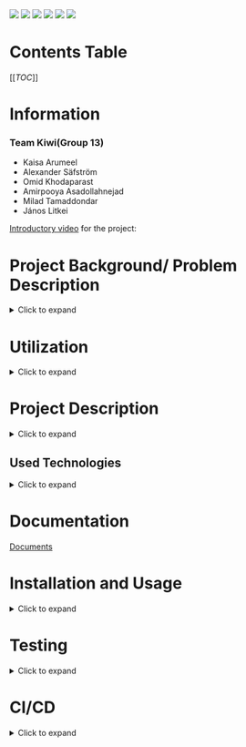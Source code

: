 <img src= "https://camo.githubusercontent.com/121f5000155889c0642b8a6b2a33a7f5fbe5c32d9133dac405ac269da15fcf94/68747470733a2f2f696d672e736869656c64732e696f2f62616467652f432532422532422d3030353939433f7374796c653d666f722d7468652d6261646765266c6f676f3d63253242253242266c6f676f436f6c6f723d7768697465">
<img src= "https://camo.githubusercontent.com/93c855ae825c1757f3426f05a05f4949d3b786c5b22d0edb53143a9e8f8499f6/68747470733a2f2f696d672e736869656c64732e696f2f62616467652f4a6176615363726970742d3332333333303f7374796c653d666f722d7468652d6261646765266c6f676f3d6a617661736372697074266c6f676f436f6c6f723d463744463145">
<img src= "https://camo.githubusercontent.com/9318a538d66a59bae54556fa490931939f442d6df8d48c4c819c360d709282d7/68747470733a2f2f696d672e736869656c64732e696f2f62616467652f41726475696e6f5f4944452d3030393739443f7374796c653d666f722d7468652d6261646765266c6f676f3d61726475696e6f266c6f676f436f6c6f723d7768697465">
<img src= "https://camo.githubusercontent.com/06c6858186510906c21d8c951168d55d976d7dfb9176ed6125c55b8a7de0baae/68747470733a2f2f696d672e736869656c64732e696f2f62616467652f4749542d4534344333303f7374796c653d666f722d7468652d6261646765266c6f676f3d676974266c6f676f436f6c6f723d7768697465">
<img src= "https://camo.githubusercontent.com/657329738460f56c758a29135bc198b08943183f5030a71776c2ea6050f5358e/68747470733a2f2f696d672e736869656c64732e696f2f62616467652f5376656c74652d3441344135353f7374796c653d666f722d7468652d6261646765266c6f676f3d7376656c7465266c6f676f436f6c6f723d464633453030">
<img src= "https://camo.githubusercontent.com/0fad77ddd85292b8800107c5a51df2f64ff5126a0fe6dfa1eb7d4977032918e2/68747470733a2f2f696d672e736869656c64732e696f2f62616467652f4e6f64652532306a732d3333393933333f7374796c653d666f722d7468652d6261646765266c6f676f3d6e6f6465646f746a73266c6f676f436f6c6f723d7768697465">


# Contents Table
[[_TOC_]]

# Information

### Team Kiwi(Group 13) 
- Kaisa Arumeel
- Alexander Säfström
- Omid Khodaparast
- Amirpooya Asadollahnejad
- Milad Tamaddondar
- János Litkei
 
[Introductory video](https://www.youtube.com/watch?v=9HAqAKBQyas) for the project:

# Project Background/ Problem Description
<details><summary>Click to expand</summary>

The need for efficient, cost-effective, and non-invasive monitoring solutions has become increasingly important in various industries. The monitoring system offers a reliable and accessible solution to security and environmental concerns. The system can be used in home security, industrial safety, parking assistance, environmental monitoring, retail analytics, and traffic management. The project builds on existing technologies and offers a customizable and expandable monitoring solution for different applications.

</details>

# Utilization
<details><summary>Click to expand</summary>

Despite the fact that the system is mainly designed for "Home Security", it has multiple other potential applications.
- Industrial safety: The system can detect objects in areas with heavy machinery and prevent accidents.
- Parking assistance: The system can detect the presence of vehicles and assist drivers in parking.
- Environmental monitoring: The system can detect changes in the environment and provide valuable insights.
- Retail analytics: The system can track the movement of customers and provide valuable data for businesses
- Traffic management: The system can detect and monitor traffic flow and help manage congestion.

</details>

# Project Description
<details><summary>Click to expand</summary>

This project aims to implement a monitoring system for a designated area or sector. The system employs two kinds of sensors: two ultrasonic sensors, a temperature sensor, and an actuator in the form of a servo motor, all of which are connected to a Wio Seeed Terminal, a microcontroller.

The core concept of the system involves mounting two ultrasonic sensors on top of a servo motor, which rotates the sensors to scan the designated area. These sensors transmit high-frequency sound waves and receive the corresponding echoes, thus detecting any objects that move within a specific radius of the sensors. The temperature sensor comes into play by measuring the temperature, which helps calculate the speed of sound in air. This information, in turn, assists in determining the amount of time in milliseconds to wait for the echo.

The servo motor is responsible for continuously monitoring its position in degrees, while the ultrasonic sensors passes the distance data it has recieved as a result of the ultrasoic wave transmission and reception to the microcontroller, the Wio Seeed Terminal, which then publishes this information over WiFi to the topic: KiWaveSonarData.

To provide a user-friendly interface, the front-end utilizes SvelteJS front-end framework and other JavaScript libraries to subscribe to the topic KiWaveSonarData. Upon receiving new information, the front-end parses and displays it in the form of a radar image that showcases the range and degree of any detected object relative to the sensors.

</details>

## Used Technologies
<details><summary>Click to expand</summary>

- C++
- JAVA SCRIPT
- FIGMA
- WIO SEEED TERMINAL 
- SERVO MOTOR
- ULTRASONIC SENSOR
- TEMPERATURE SENSOR

</details>

# Documentation 
[Documents](https://git.chalmers.se/courses/dit113/2023/group-13/kiwi/-/wikis/Home)

# Installation and Usage
<details><summary>Click to expand</summary>

## Introduction
<details><summary>Click to expand</summary>

This projetct builds a sonar using one Wio Seed Terminal (which is Arduino compatibale), two ultrasonic sensors, one temperature sensor, and one servo motor. These parts make up the hardware required to build the sonar. The hardware parts are controlled using a GUI made using SvelteJs frot-end framework. The project uses the MQTT protocol (which belongs to the Publish-Subscribe Architecture style ) to connect the GUI to the Wio Seeed Terminal.

</details>

## Working with Wio Terminal and the sensors
<details><summary>Click to expand</summary>

The Wio Seeed Terminal is an Arduino Compatibale microcontroller. This means that its manipulation is done using C++ programming language. To easily upload code on the Wio Seeed Terminal, you can use the [Arduino IDE](https://www.arduino.cc/en/software). There are libraries implemented for different sensors and also for the MQTT protocol in the SonarController directory:

    - `KiwiServo` library contains methods that are used to rotate the servo motor.
    - `KiwiTemp` contains methods that are used to manipulate the ultrasonic sensors
    - `KiwiTemp` contains methods that are used to manipulate the temperature sensor.
    - `KiwiMQTT` contains method that are used to manipulate the Wio Seeed Terminal to send information over the MQTT protocol.
    - Note that the `SonarController.ino` is the file containing the mai code which is uploaded on the Wio Seeed Terminal. It contains the `void setup()` and the `void loop()` methods that are needed for the Wio to run.

There is a hpp file named `KiwiSecrets_template`. This file is meant to keep the WiFi name and and password. When you write your WiFi name (in the `ssd` attribute) and password (in the `secret` attribute), you should change the name of the file from KiwiSecrets_template.h to `KiwiSecrets.h`. Note that the file `KiwiSecrets.h` is put in the `.gitignore` file so that the WiFi name and password are not sent to the remote repository.

You also need to download the foolwing libraires. You can download these by clickoing on the library icon in the arduion library and search the name that are mentioned:

    - `rpcwifi.h` is needed to connect to the WiFi. You can download it by searching for rpcwifi.
    - `PubSubClient.h` is needed for publishing data and subscribing for data to the broker using the MQTT protocol. You can download it by searching for PubSubClinet.

The following lines will explain the pin-out instructions. Use these instructions to connect the sensors to the Wio Seeed Terminal. you can use the following image for referrence to which pin is which.

<img src = "https://files.seeedstudio.com/wiki/Wio-Terminal/img/WioT-Pinout.jpg">
<img src = "https://files.seeedstudio.com/wiki/Wio-Terminal/img/WT-GROVE.jpeg">

Servo motor pinout structure:

    - VCC connected to 4 (which is 5V) on the Wio
    - GND connected to 6 (which is GND) on the Wio
    - SIG connected to 16 (which is D2) on the Wio

First ultrasonic sensor pinout structure:

    - GND connected to 30 (which is GND) on the Wio
    - VCC connected to 1 (which is 3V3 (3.3 V)) on the Wio
    - SIG connected to 36 (which is D7)non the Wio

Second ultrasoic sensor pinout structure:

    - GND connected to 34 (which is GND) on the Wio
    - VCC connected to 2 (which is 3v3 (3.3 v)) on the Wio
    - SIG connected to 37 (which is D8) on the Wio

Temperature sensor pinout structure:

    - Use the Multifunctional pinout under the joystick

</details>

## Working with the GUI
<details><summary>Click to expand</summary>

SvelteJS was used to make the GUI for this project. In order to use SvelteJS you need to have [Node.js](https://nodejs.org/en/download) downloaded.

The GUi initial setup was done by runnign the command `npm create vite@latest` in the `SonarVisualizer` directory. However, if you use our project, you do not need to run the forementioned command, but rather the commands mentioned next.

If you fork this project and and then pull from the remote repository, before using npm commands to upload the web page, you need to open a terminal in the `SonarVisualizer` directory and run the command `npm install` or `npm i`. This command downloads the dependicies and packages that are used in the project.

The GUI can be run locally for testing or development purposes. This can be done by running `npm run dev` in the terminal while in the `SonarVisualizer` directory. After running the command, the application will be accessible at http://localhost:5173. To test the application on mobile, or other devices, it can be exposed on the local network by running `npm run dev -- --host`. Following this command the application can be accessed on the local network at the local IP address of the machine it’s running on, at port 5173. The exact address will also be displayed in the terminal.

After installing all the required dependencies, the application can be built from source by following these steps: 

1. Using the terminal, navigate to the source directory of `SonarVisualizer`.
2. Run `npm run build` to compile the Svelte files and build the project.
3. The final result can be found in the `dist` subdirectory in the `SonarVisualizer` directory. This command is mostly used in case you want to see if all the packages, especially the extra packages you have added to the project, can be run on the browser. Moreover, it is also used if you are planning to deploy your project on a server (more on this later).

If you navigate to the `src` subdirectory, you can find the different components under the `components` subdirectory. There is also a subdirectory called `data`. This directory contains the `stores.js` file which holds the information that is sent by the Wio Seeed Terminal over MQTT, and commands to be sent to the Wio Seeed Terminal by the GUI. The `App.svelte` component is the root component which contains the other components that are made under the `components` subdirectory.

Under `components` subdirectory, there is another directory called `mqtt` which conatins the `MQTTHandler.svelte` component. This component contains the publish and subscribe methods needed for the MQTT to work on the GUI.

</details>

</details>

# Testing
<details><summary>Click to expand</summary>

Unit tests were made for the GUI in this project. The Jest testing framework was used to make unit tests that checked the correctness of the commands sent by the GUI and the way componenets were rendered. This section contains information regarding configuring Jest on a svelte project and the commands used to run the tests. Note that when you use `npm i` after forking our project and pulling from the remote repository, you can already use the testing commands on our project as Jest is already configured on it. The Jest configuration part is useful for those who want to configure Jest on their own projects.

## Jest configuration
<details><summary>Click to expand</summary>

Needed libraries:

1. `@babel/core`, `babel-jest` and `@babel/preset-env`are some libraires that we need. . These are needed for the transpilation that is required by jest.
2. `svelte-jester` and `jest-transform-stub`. Jest does not understand how to parse non-JavaScript files. We need to use svelte-jester to transform Svelte files, and jest-transform-stub for importing non-JavaScript assets (images, CSS, etc).
3. `@testing-library/svelte` (known as Svelte Testing Library) provides DOM query functions on top of Svelte in a way that encourages better testing practices. Some of the most commonly used functions are `render`, `getByText`, `getByLabelText`, and `getByRole`.
4. `@testing-library/user-event` is a companion library to Svelte Testing Library that provides more advanced simulation of browser interactions than the built-in fireEvent function. An example of this is if you need to trigger an event for a mouse click while the Ctrl key is being pressed. You can find test examples using this library in our `test` subdirectory under `SonarVisualizer`. This library is handy for dealing with making tests for buttons.
5. If you use global environment variables or a `.env` file in your code, you need to install `babel-plugin-transform-vite-meta-env` to transform these variables for the commonJS module.
6. `@testing-library/jest-dom` provides a set of custom jest matchers that you can use to extend jest. These can be used to make your tests more declarative. It has functions such as `toBeDisabled()`, `toBeInTheDocument()`, and `toBeVisible()`.

You can installthe aforementioned libraires using npm:

```
npm install -D jest babel-jest @babel/preset-env svelte-jester jest-transform-stub @testing-library/svelte @testing-library/user-event babel-plugin-transform-vite-meta-env @testing-library/jest-dom
```

We need to configure Jest to transform our files. We must explicitly set our test environment to jsdom, which we are using through Jest. Since v27 Jest’s default test environment is node, we put the configuration in a specific Jest configuration file called `jest.config.json` in the project root folder (in our case in `SonarVisualizer`):

```
{
  "transform": {
    "^.+\\.js$": "babel-jest",
    "^.+\\.svelte$": "svelte-jester",
    ".+\\.(css|styl|less|sass|scss|png|jpg|ttf|woff|woff2)$": "jest-transform-stub"
  },
  "moduleFileExtensions": ["svelte", "js"],
  "testEnvironment": "jsdom",
  "setupFilesAfterEnv": ["@testing-library/jest-dom/extend-expect"]
}
```

We configure Babel to use the current version of node. Include the `babel-plugin-transform-vite-meta-env` plugin if you are using environment variables. We put the configuration in a `.babelrc` file in the project root folder (in our case in `SonarVisualizer`). Babel is a free and open-source JavaScript transcompiler that is mainly used to convert ECMAScript 2015+ code into backwards-compatible JavaScript code that can be run by older JavaScript engines. It allows web developers to take advantage of the newest features of the language.

```
{
  "presets": [["@babel/preset-env", { "targets": { "node": "current" } }]],
  "plugins": ["babel-plugin-transform-vite-meta-env"]
}
```

Add the scripts to run the tests in your `package.json`. NOte that you should add them under the `scripts` object.

```
"test": "npx jest src",
"test:watch": "npm run test -- --watch"
```
sources: https://www.roboleary.net/2021/11/18/svelte-app-testing-jest.html

After following the instructions (in case your configuring jest on your own project), you should be able to use the command `npm run test` to run the tests that you have written for your project. Note that a test file should be name after the component that your are testing. For example, if you have a component called `Button.svelte` then the test file should be called `Button.spec.js` or `Button.test.js`. As you can see, the test file has `.spec.js` or `.test.js`. This is needed for jest to be able to find the test files which are written in JavaScript.

</details>

</details>

# CI/CD
<details><summary>Click to expand</summary>

CI/CD stands for "continuous intergration" and "continuous development". We use the GitLab piplelines to continuous test code that is committed and and then deploy the code, if it passes the tests. The pipleine is written in `.gitlab-ci.yml` file which is usually uploaded on the root of the project (good practice to put it there). As you have noticed by now, this is a YAML file which contains commands that are executed by the GitLab runner(s). GitLab runners are computers that have Linux as their Operating System. These runners pull your project and look for the CI file and run the commands that you have given there. To install packages and programs on the runner to run your commands, most projects (our project too) use docker images. You can find docker images for the applications (programs) that you need in order to test and/or deploy your project from [docker hub](https://hub.docker.com/). Each block of commands that is executed by the GitLab runner is called a job. Note that you need to use a runner that can handle docker images. You can see the available runners under CI/CD in settings. You can see the result of your pipline under the CI/CD Pipelines.

You can customize your `.gitlab-ci.yml` file in many ways:
    - You can add stages, so that if one stage fails the reat do not run (useful in case of deployment). For example, if your test job fails, you do not want to deploy your project.
    - You can customize your jobs by using the `rules` flag, so that your job runs only on specific branches (in case of deployment, in `main` branch only as an example). 
    - You can add the `before-script` to download dependencies needed by the commands that run in the `script` flag.
    - You can specify the runner on which each job needs to run on using the `tags` flag.
    - Note that the jobs need to have the `script` flag. A job without the `script` flag does not do anything, so it will always pass.

This is just a glimpse into what you can do using CI/CD in GitLab. Our project uses CI/CD for automated testing and deployment. It is a simple pipileine. You can use this as a starting point. You can read and learn more about the sphisticated and advanced features of GitLab CI/CD [here](https://docs.gitlab.com/ee/ci/).

</details>





